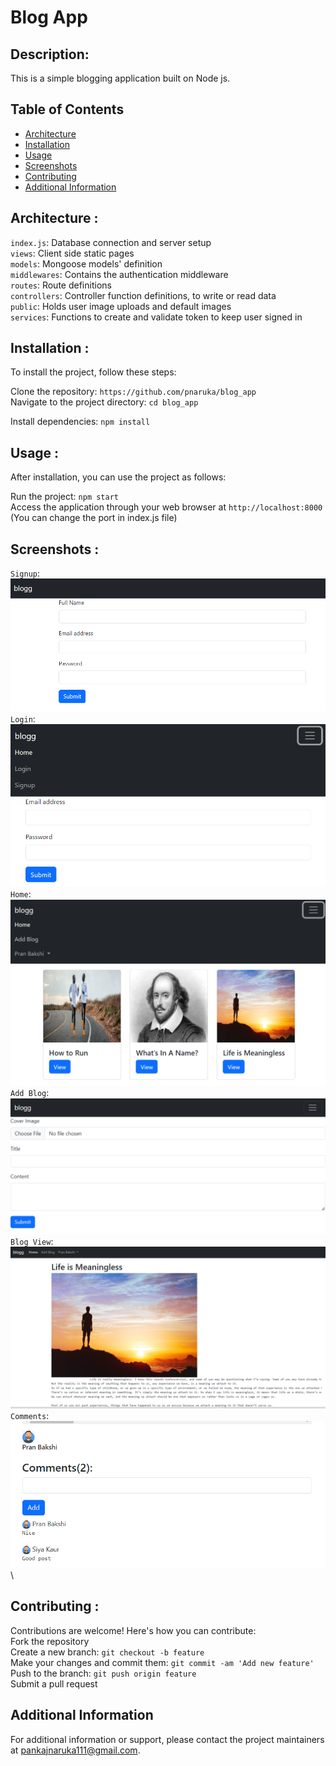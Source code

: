 # Blog App

## Description:
This is a simple blogging application built on Node js.

## Table of Contents

- [Architecture](#architecture)
- [Installation](#installation)
- [Usage](#usage)
- [Screenshots](#screenshots)
- [Contributing](#contributing)
- [Additional Information](#addinfo)

## Architecture <a name="architecture"></a>:
`index.js`: Database connection and server setup\
`views`: Client side static pages\
`models`: Mongoose models' definition\
`middlewares`: Contains the authentication middleware\
`routes`: Route definitions\
`controllers`: Controller function definitions, to write or read data\
`public`: Holds user image uploads and default images\
`services`: Functions to create and validate token to keep user signed in

## Installation <a name="installation"></a>:
To install the project, follow these steps:

Clone the repository: `https://github.com/pnaruka/blog_app`\
Navigate to the project directory: `cd blog_app`

Install dependencies: `npm install`

## Usage <a name="usage"></a>:
After installation, you can use the project as follows:

Run the project: `npm start`\
Access the application through your web browser at `http://localhost:8000` \
(You can change the port in index.js file)

## Screenshots <a name="screenshots"></a>:
`Signup`: ![Signup](readMe_screenshots/signup.png) \
`Login`: ![Login](readMe_screenshots/login.png) \
`Home`: ![Home](readMe_screenshots/home.png) \
`Add Blog`: ![Add Blog](readMe_screenshots/addBlog.png) \
`Blog View`: ![Blog View](readMe_screenshots/viewBlog.png) \
`Comments`: ![Comments](readMe_screenshots/comments.png) \

## Contributing <a name="contributing"></a>:
Contributions are welcome! Here's how you can contribute:\
Fork the repository\
Create a new branch: `git checkout -b feature`\
Make your changes and commit them: `git commit -am 'Add new feature'`\
Push to the branch: `git push origin feature`\
Submit a pull request

## Additional Information <a name="addinfo"></a>

For additional information or support, please contact the project maintainers at pankajnaruka111@gmail.com.